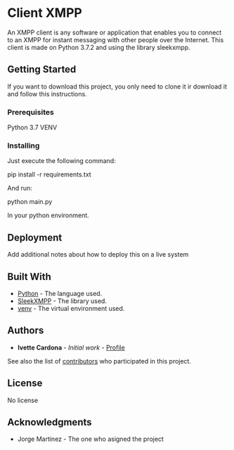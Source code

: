 # Client XMPP

An XMPP client is any software or application that enables you to connect to an XMPP for instant messaging with other people over the Internet. This client is made on Python 3.7.2 and using the library sleekxmpp. 

## Getting Started

If you want to download this project, you only need to clone it ir download it and follow this instructions. 

### Prerequisites

Python 3.7
VENV 

### Installing

Just execute the following command: 

pip install -r requirements.txt

And run: 

python main.py 

In your python environment. 


## Deployment

Add additional notes about how to deploy this on a live system

## Built With

* [Python](https://www.python.org/downloads/release/python-370/) - The language used. 
* [SleekXMPP](https://sleekxmpp.readthedocs.io/en/latest/) - The library used. 
* [venv](https://docs.python.org/3/library/venv.html) - The virtual environment used. 

## Authors

* **Ivette Cardona** - *Initial work* - [Profile](https://github.com/ivettemar16020)

See also the list of [contributors](https://github.com/your/project/contributors) who participated in this project.

## License

No license

## Acknowledgments

* Jorge Martinez - The one who asigned the project